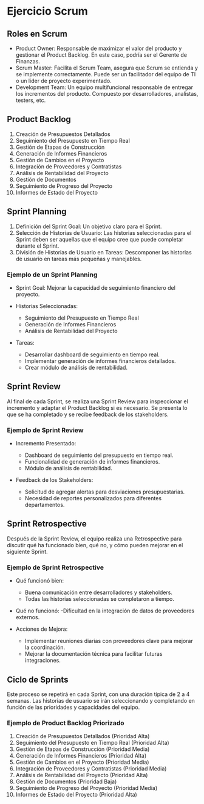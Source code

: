 # Ejercicio Scrum

## Roles en Scrum

 - Product Owner: Responsable de maximizar el valor del producto y gestionar el Product Backlog. En este caso, podría ser el Gerente de Finanzas.
 - Scrum Master: Facilita el Scrum Team, asegura que Scrum se entienda y se implemente correctamente. Puede ser un facilitador del equipo de TI o un líder de proyecto experimentado.
 - Development Team: Un equipo multifuncional responsable de entregar los incrementos del producto. Compuesto por desarrolladores, analistas, testers, etc.

## Product Backlog

1. Creación de Presupuestos Detallados
2. Seguimiento del Presupuesto en Tiempo Real
3. Gestión de Etapas de Construcción
4. Generación de Informes Financieros
5. Gestión de Cambios en el Proyecto
6. Integración de Proveedores y Contratistas
7. Análisis de Rentabilidad del Proyecto
8. Gestión de Documentos
9. Seguimiento de Progreso del Proyecto
10. Informes de Estado del Proyecto

## Sprint Planning

1. Definición del Sprint Goal: Un objetivo claro para el Sprint.
2. Selección de Historias de Usuario: Las historias seleccionadas para el Sprint deben ser aquellas que el equipo cree que puede completar durante el Sprint.
3. División de Historias de Usuario en Tareas: Descomponer las historias de usuario en tareas más pequeñas y manejables.

### Ejemplo de un Sprint Planning

 - Sprint Goal: Mejorar la capacidad de seguimiento financiero del proyecto.
 
 - Historias Seleccionadas:
    - Seguimiento del Presupuesto en Tiempo Real
    - Generación de Informes Financieros
    - Análisis de Rentabilidad del Proyecto
 
 - Tareas:
    - Desarrollar dashboard de seguimiento en tiempo real.
    - Implementar generación de informes financieros detallados.
    - Crear módulo de análisis de rentabilidad.

## Sprint Review

Al final de cada Sprint, se realiza una Sprint Review para inspeccionar el incremento y adaptar el Product Backlog si es necesario. Se presenta lo que se ha completado y se recibe feedback de los stakeholders.

### Ejemplo de Sprint Review

 - Incremento Presentado:
    - Dashboard de seguimiento del presupuesto en tiempo real.
    - Funcionalidad de generación de informes financieros.
    - Módulo de análisis de rentabilidad.

 - Feedback de los Stakeholders:
    - Solicitud de agregar alertas para desviaciones presupuestarias.
    - Necesidad de reportes personalizados para diferentes departamentos.

## Sprint Retrospective

Después de la Sprint Review, el equipo realiza una Retrospective para discutir qué ha funcionado bien, qué no, y cómo pueden mejorar en el siguiente Sprint.

### Ejemplo de Sprint Retrospective

- Qué funcionó bien:
    - Buena comunicación entre desarrolladores y stakeholders.
    - Todas las historias seleccionadas se completaron a tiempo.

- Qué no funcionó:
    -Dificultad en la integración de datos de proveedores externos.

- Acciones de Mejora:
    - Implementar reuniones diarias con proveedores clave para mejorar la coordinación.
    - Mejorar la documentación técnica para facilitar futuras integraciones.

## Ciclo de Sprints

Este proceso se repetirá en cada Sprint, con una duración típica de 2 a 4 semanas. Las historias de usuario se irán seleccionando y completando en función de las prioridades y capacidades del equipo.

### Ejemplo de Product Backlog Priorizado

1. Creación de Presupuestos Detallados (Prioridad Alta)
2. Seguimiento del Presupuesto en Tiempo Real (Prioridad Alta)
3. Gestión de Etapas de Construcción (Prioridad Media)
4. Generación de Informes Financieros (Prioridad Alta)
5. Gestión de Cambios en el Proyecto (Prioridad Media)
6. Integración de Proveedores y Contratistas (Prioridad Media)
7. Análisis de Rentabilidad del Proyecto (Prioridad Alta)
8. Gestión de Documentos (Prioridad Baja)
9. Seguimiento de Progreso del Proyecto (Prioridad Media)
10. Informes de Estado del Proyecto (Prioridad Alta)
